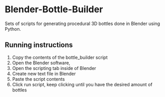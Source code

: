 # Blender-Bottle-Builder
Sets of scripts for generating procedural 3D bottles done in Blender using Python. 

## Running instructions
1. Copy the contents of the bottle_builder script
2. Open the Blender software, 
3. Open the scripting tab inside of Blender
4. Create new text file in Blender
5. Paste the script contents
6. Click run script, keep clicking until you have the desired amount of bottles
